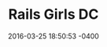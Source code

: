 ---
layout: post
title:  "Rails Girls DC"
date:   2016-03-25 18:50:53 -0400
categories: member
name: Rails Girls DC
description: Our aim is to give tools and a community for women to understand technology and to build their ideas with Ruby on Rails. We do this by providing a great experiences on building things and make technology more approachable.
logo: assets/icons/railsgirls.png
link: http://railsgirls.com/dc
twitter: railsgirlsDC
---